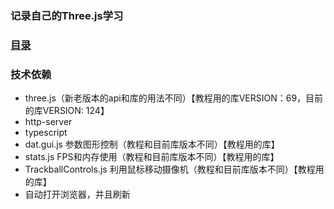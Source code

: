 ### 记录自己的Three.js学习

### [目录](./CATALOG.md)

### 技术依赖
* three.js（新老版本的api和库的用法不同）【教程用的库VERSION：69，目前的库VERSION: 124】
* http-server
* typescript
* dat.gui.js 参数图形控制（教程和目前库版本不同）【教程用的库】
* stats.js FPS和内存使用（教程和目前库版本不同）【教程用的库】
* TrackballControls.js 利用鼠标移动摄像机（教程和目前库版本不同）【教程用的库】
* 自动打开浏览器，并且刷新